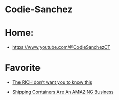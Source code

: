 # Codie-Sanchez
# Home:
- https://www.youtube.com/@CodieSanchezCT

# Favorite
- [The RICH don’t want you to know this](https://youtu.be/FXcgzUmlD2o)

- [Shipping Containers Are An AMAZING Business](https://youtu.be/1_Ax0lIRpaE)
